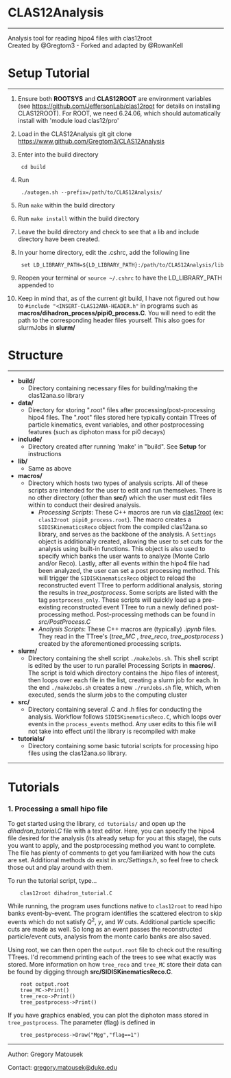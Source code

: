 # CLAS12Analysis
---
Analysis tool for reading hipo4 files with clas12root  
Created by @Gregtom3 - Forked and adapted by @RowanKell
# Setup Tutorial
---
1. Ensure both **ROOTSYS** and **CLAS12ROOT** are environment variables (see https://github.com/JeffersonLab/clas12root for details on installing CLAS12ROOT). For ROOT, we need 6.24.06, which should automatically install with 'module load clas12/pro'

2. Load in the CLAS12Analysis git
        git clone https://www.github.com/Gregtom3/CLAS12Analysis


3. Enter into the build directory

        cd build
        

4. Run 

        ./autogen.sh --prefix=/path/to/CLAS12Analysis/


5. Run `make` within the build directory

6. Run `make install` within the build directory

7. Leave the build directory and check to see that a lib and include directory have been created.

8. In your home directory, edit the .cshrc, add the following line

        set LD_LIBRARY_PATH=${LD_LIBRARY_PATH}:/path/to/CLAS12Analysis/lib
        
9. Reopen your terminal or `source ~/.cshrc` to have the LD_LIBRARY_PATH appended to


10. Keep in mind that, as of the current git build, I have not figured out how to `#include "<INSERT-CLAS12ANA-HEADER.h"` in programs such as **macros/dihadron_process/pipi0_process.C**. You will need to edit the path to the corresponding header files yourself. This also goes for slurmJobs in **slurm/**

# Structure
---
- **build/**
    - Directory containing necessary files for building/making the clas12ana.so library
- **data/**
    - Directory for storing ".root" files after processing/post-processing hipo4 files. The ".root" files stored here typically contain TTrees of particle kinematics, event variables, and other postprocessing features (such as diphoton mass for pi0 decays)
- **include/**
    - Directory created after running 'make' in "build". See **Setup** for instructions
- **lib/**
    - Same as above
- **macros/**
    - Directory which hosts two types of analysis scripts. All of these scripts are intended for the user to edit and run themselves. There is no other directory (other than **src/**) which the user must edit files within to conduct their desired analysis.
        - *Processing Scripts*: These C++ macros are run via [clas12root](https://github.com/JeffersonLab/clas12root) (ex: `clas12root pipi0_process.root`). The macro creates a `SIDISKinematicsReco` object from the compiled clas12ana.so library, and serves as the backbone of the analysis. A `Settings` object is additionally created, allowing the user to set cuts for the analysis using built-in functions. This object is also used to specify which banks the user wants to analyze (Monte Carlo and/or Reco). Lastly, after all events within the hipo4 file had been analyzed, the user can set a post processing method. This will trigger the `SIDISKinematicsReco` object to reload the reconstructed event TTree to perform additional analysis, storing the results in *tree_postprocess*. Some scripts are listed with the tag `postprocess_only`. These scripts will quickly load up a pre-existing reconstructed event TTree to run a newly defined post-processing method. Post-processing methods can be found in *src/PostProcess.C*
        - *Analysis Scripts*: These C++ macros are (typically) *.ipynb* files. They read in the TTree's (*tree_MC* , *tree_reco*, *tree_postprocess* ) created by the aforementioned processing scripts. 
- **slurm/**
    - Directory containing the shell script `./makeJobs.sh`. This shell script is edited by the user to run parallel Processing Scripts in **macros/**. The script is told which directory contains the .hipo files of interest, then loops over each file in the list, creating a slurm job for each. In the end `./makeJobs.sh` creates a new `./runJobs.sh` file, which, when executed, sends the slurm jobs to the computing cluster
- **src/**
    - Directory containing several .C and .h files for conducting the analysis. Workflow follows `SIDISKinematicsReco.C`, which loops over events in the `process_events` method. Any user edits to this file will not take into effect until the library is recompiled with make
- **tutorials/**
    - Directory containing some basic tutorial scripts for processing hipo files using the clas12ana.so library.
---
# Tutorials

### 1. Processing a small hipo file


To get started using the library, `cd tutorials/` and open up the *dihadron_tutorial.C* file with a text editor. Here, you can specify the hipo4 file desired for the analysis (its already setup for you at this stage), the cuts you want to apply, and the postprocessing method you want to complete. The file has plenty of comments to get you familiarized with how the cuts are set. Additional methods do exist in *src/Settings.h*, so feel free to check those out and play around with them.

To run the tutorial script, type...

        clas12root dihadron_tutorial.C
        
While running, the program uses functions native to `clas12root` to read hipo banks event-by-event. The program identifies the scattered electron to skip events which do not satisfy $Q^{2}$, $y$, and $W$ cuts. Additional particle specific cuts are made as well. So long as an event passes the reconstructed particle/event cuts, analysis from the monte carlo banks are also saved.

Using root, we can then open the `output.root` file to check out the resulting TTrees. I'd recommend printing each of the trees to see what exactly was stored. More information on how `tree_reco` and `tree_MC` store their data can be found by digging through **src/SIDISKinematicsReco.C**.

        root output.root
        tree_MC->Print()
        tree_reco->Print()
        tree_postprocess->Print()
        
If you have graphics enabled, you can plot the diphoton mass stored in `tree_postprocess`. The parameter (flag) is defined in  

        tree_postprocess->Draw("Mgg","flag==1")

---
Author: Gregory Matousek

Contact: gregory.matousek@duke.edu
